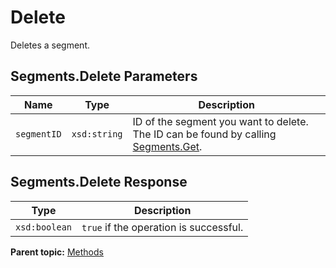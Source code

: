 # Delete

Deletes a segment.

## Segments.Delete Parameters

|Name|Type|Description|
|----|----|-----------|
|`segmentID` |`xsd:string` | ID of the segment you want to delete. The ID can be found by calling [Segments.Get](r_Get.md#). |

## Segments.Delete Response

| Type | Description |
|--------|---------------|
|`xsd:boolean` | `true` if the operation is successful. |

**Parent topic:** [Methods](../methods/c_segments_api_methods.md)


